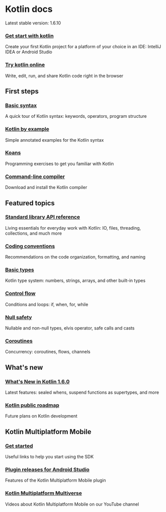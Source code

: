 
# Kotlin docs
Latest stable version: 1.6.10




### [Get start with kotlin](https://kotlinlang.org/docs/getting-started.html)

Create your first Kotlin project for a platform of your choice in an IDE: IntelliJ IDEA or Android Studio



### [Try kotlin online](https://play.kotlinlang.org/)

Write, edit, run, and share Kotlin code right in the browser



## First steps



### [Basic syntax](https://kotlinlang.org/docs/basic-syntax.html)

A quick tour of Kotlin syntax: keywords, operators, program structure

### [Kotlin by example](https://play.kotlinlang.org/byExample/overview)

Simple annotated examples for the Kotlin syntax

### [Koans](https://kotlinlang.org/docs/koans.html)

Programming exercises to get you familiar with Kotlin

### [Command-line compiler](https://kotlinlang.org/docs/command-line.html)

Download and install the Kotlin compiler



## Featured topics

### [Standard library API reference](https://kotlinlang.org/api/latest/jvm/stdlib/)

Living essentials for everyday work with Kotlin: IO, files, threading, collections, and much more

### [Coding conventions](https://kotlinlang.org/docs/coding-conventions.html)

Recommendations on the code organization, formatting, and naming

### [Basic types](https://kotlinlang.org/docs/basic-types.html)

Kotlin type system: numbers, strings, arrays, and other built-in types

### [Control flow](https://kotlinlang.org/docs/control-flow.html)

Conditions and loops: if, when, for, while

### [Null safety](https://kotlinlang.org/docs/null-safety.html)

Nullable and non-null types, elvis operator, safe calls and casts

### [Coroutines](https://kotlinlang.org/docs/coroutines-overview.html)

Concurrency: coroutines, flows, channels




## What's new

### [What's New in Kotlin 1.6.0](https://kotlinlang.org/docs/whatsnew16.html)

Latest features: sealed whens, suspend functions as supertypes, and more

### [Kotlin public roadmap](https://kotlinlang.org/docs/roadmap.html)

Future plans on Kotlin development



## Kotlin Multiplatform Mobile

### [Get started](https://kotlinlang.org/docs/multiplatform-mobile-getting-started.html)

Useful links to help you start using the SDK

### [Plugin releases for Android Studio](https://kotlinlang.org/docs/multiplatform-mobile-plugin-releases.html)

Features of the Kotlin Multiplatform Mobile plugin

### [Kotlin Multiplatform Multiverse](https://www.youtube.com/playlist?list=PLlFc5cFwUnmy_oVc9YQzjasSNoAk4hk_C)

Videos about Kotlin Multiplatform Mobile on our YouTube channel
